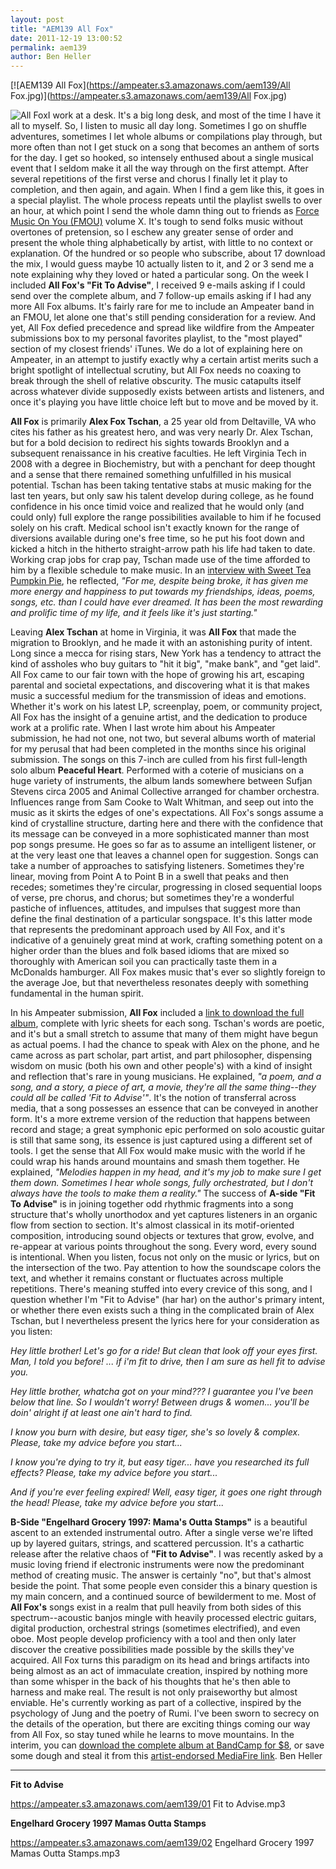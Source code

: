 ```yaml
---
layout: post
title: "AEM139 All Fox"
date: 2011-12-19 13:00:52
permalink: aem139
author: Ben Heller
---
```

[![AEM139 All Fox](https://ampeater.s3.amazonaws.com/aem139/All Fox.jpg)](https://ampeater.s3.amazonaws.com/aem139/All Fox.jpg)

![](http://ampeatermusic.com/wp-content/uploads/2011/12/front-300x300.jpg "All Fox")I work at a desk. It's a big long desk, and most of the time I have it all to myself. So, I listen to music all day long. Sometimes I go on shuffle adventures, sometimes I let whole albums or compilations play through, but more often than not I get stuck on a song that becomes an anthem of sorts for the day. I get so hooked, so intensely enthused about a single musical event that I seldom make it all the way through on the first attempt. After several repetitions of the first verse and chorus I finally let it play to completion, and then again, and again. When I find a gem like this, it goes in a special playlist. The whole process repeats until the playlist swells to over an hour, at which point I send the whole damn thing out to friends as [Force Music On You (FMOU)](http://eepurl.com/bTaDb) volume X. It's tough to send folks music without overtones of pretension, so I eschew any greater sense of order and present the whole thing alphabetically by artist, with little to no context or explanation. Of the hundred or so people who subscribe, about 17 download the mix, I would guess maybe 10 actually listen to it, and 2 or 3 send me a note explaining why they loved or hated a particular song. On the week I included **All Fox's "Fit To Advise"**, I received 9 e-mails asking if I could send over the complete album, and 7 follow-up emails asking if I had any more All Fox albums. It's fairly rare for me to include an Ampeater band in an FMOU, let alone one that's still pending consideration for a review. And yet, All Fox defied precedence and spread like wildfire from the Ampeater submissions box to my personal favorites playlist, to the "most played" section of my closest friends' iTunes. We do a lot of explaining here on Ampeater, in an attempt to justify exactly why a certain artist merits such a bright spotlight of intellectual scrutiny, but All Fox needs no coaxing to break through the shell of relative obscurity. The music catapults itself across whatever divide supposedly exists between artists and listeners, and once it's playing you have little choice left but to move and be moved by it.

<!-- more -->

**All Fox** is primarily **Alex Fox Tschan**, a 25 year old from Deltaville, VA who cites his father as his greatest hero, and was very nearly Dr. Alex Tschan, but for a bold decision to redirect his sights towards Brooklyn and a subsequent renaissance in his creative faculties. He left Virginia Tech in 2008 with a degree in Biochemistry, but with a penchant for deep thought and a sense that there remained something unfulfilled in his musical potential. Tschan has been taking tentative stabs at music making for the last ten years, but only saw his talent develop during college, as he found confidence in his once timid voice and realized that he would only (and could only) full explore the range possibilities available to him if he focused solely on his craft. Medical school isn't exactly known for the range of diversions available during one's free time, so he put his foot down and kicked a hitch in the hitherto straight-arrow path his life had taken to date. Working crap jobs for crap pay, Tschan made use of the time afforded to him by a flexible schedule to make music. In an [interview with Sweet Tea Pumpkin Pie](http://sweetteapumpkinpie.com/2011/05/14/interview-alex-fox-tschan-on-the-all-fox-lp-peaceful-heart/), he reflected, _"For me, despite being broke, it has given me more energy and happiness to put towards my friendships, ideas, poems, songs, etc. than I could have ever dreamed. It has been the most rewarding and prolific time of my life, and it feels like it's just starting."_

Leaving **Alex Tschan** at home in Virginia, it was **All Fox** that made the migration to Brooklyn, and he made it with an astonishing purity of intent. Long since a mecca for rising stars, New York has a tendency to attract the kind of assholes who buy guitars to "hit it big", "make bank", and "get laid". All Fox came to our fair town with the hope of growing his art, escaping parental and societal expectations, and discovering what it is that makes music a successful medium for the transmission of ideas and emotions. Whether it's work on his latest LP, screenplay, poem, or community project, All Fox has the insight of a genuine artist, and the dedication to produce work at a prolific rate. When I last wrote him about his Ampeater submission, he had not one, not two, but several albums worth of material for my perusal that had been completed in the months since his original submission. The songs on this 7-inch are culled from his first full-length solo album **Peaceful Heart**. Performed with a coterie of musicians on a huge variety of instruments, the album lands somewhere between Sufjan Stevens circa 2005 and Animal Collective arranged for chamber orchestra. Influences range from Sam Cooke to Walt Whitman, and seep out into the music as it skirts the edges of one's expectations. All Fox's songs assume a kind of crystalline structure, darting here and there with the confidence that its message can be conveyed in a more sophisticated manner than most pop songs presume. He goes so far as to assume an intelligent listener, or at the very least one that leaves a channel open for suggestion. Songs can take a number of approaches to satisfying listeners. Sometimes they're linear, moving from Point A to Point B in a swell that peaks and then recedes; sometimes they're circular, progressing in closed sequential loops of verse, pre chorus, and chorus; but sometimes they're a wonderful pastiche of influences, attitudes, and impulses that suggest more than define the final destination of a particular songspace. It's this latter mode that represents the predominant approach used by All Fox, and it's indicative of a genuinely great mind at work, crafting something potent on a higher order than the blues and folk based idioms that are mixed so thoroughly with American soil you can practically taste them in a McDonalds hamburger. All Fox makes music that's ever so slightly foreign to the average Joe, but that nevertheless resonates deeply with something fundamental in the human spirit.

In his Ampeater submission, **All Fox** included a [link to download the full album](http://www.mediafire.com/?m422gccmb6za16s), complete with lyric sheets for each song. Tschan's words are poetic, and it's but a small stretch to assume that many of them might have begun as actual poems. I had the chance to speak with Alex on the phone, and he came across as part scholar, part artist, and part philosopher, dispensing wisdom on music (both his own and other people's) with a kind of insight and reflection that's rare in young musicians. He explained, _"a poem, and a song, and a story, a piece of art, a movie, they're all the same thing--they could all be called 'Fit to Advise'"_. It's the notion of transferral across media, that a song possesses an essence that can be conveyed in another form. It's a more extreme version of the reduction that happens between record and stage; a great symphonic epic performed on solo acoustic guitar is still that same song, its essence is just captured using a different set of tools. I get the sense that All Fox would make music with the world if he could wrap his hands around mountains and smash them together. He explained, _"Melodies happen in my head, and it's my job to make sure I get them down. Sometimes I hear whole songs, fully orchestrated, but I don't always have the tools to make them a reality."_ The success of **A-side "Fit To Advise"** is in joining together odd rhythmic fragments into a song structure that's wholly unorthodox and yet captures listeners in an organic flow from section to section. It's almost classical in its motif-oriented composition, introducing sound objects or textures that grow, evolve, and re-appear at various points throughout the song. Every word, every sound is intentional. When you listen, focus not only on the music or lyrics, but on the intersection of the two. Pay attention to how the soundscape colors the text, and whether it remains constant or fluctuates across multiple repetitions. There's meaning stuffed into every crevice of this song, and I question whether I'm "Fit to Advise" (har har) on the author's primary intent, or whether there even exists such a thing in the complicated brain of Alex Tschan, but I nevertheless present the lyrics here for your consideration as you listen:

_Hey little brother! Let's go for a ride!_ _But clean that look off your eyes first._ _Man, I told you before! ... if i'm fit to drive, then I am sure as hell fit to advise you._

_Hey little brother, whatcha got on your mind???_ _I guarantee you I've been below that line._ _So I wouldn't worry!_ _Between drugs & women... you'll be doin' alright if at least one ain't hard to find._

_I know you burn with desire, but easy tiger, she's so lovely & complex._ _Please, take my advice before you start..._

_I know you're dying to try it, but easy tiger... have you researched its full effects?_ _Please, take my advice before you start..._

_And if you're ever feeling expired! Well, easy tiger, it goes one right through the head!_ _Please, take my advice before you start..._

**B-Side "Engelhard Grocery 1997: Mama's Outta Stamps"** is a beautiful ascent to an extended instrumental outro. After a single verse we're lifted up by layered guitars, strings, and scattered percussion. It's a cathartic release after the relative chaos of **"Fit to Advise"**. I was recently asked by a music loving friend if electronic instruments were now the predominant method of creating music. The answer is certainly "no", but that's almost beside the point. That some people even consider this a binary question is my main concern, and a continued source of bewilderment to me. Most of **All Fox's** songs exist in a realm that pull heavily from both sides of this spectrum--acoustic banjos mingle with heavily processed electric guitars, digital production, orchestral strings (sometimes electrified), and even oboe. Most people develop proficiency with a tool and then only later discover the creative possibilities made possible by the skills they've acquired. All Fox turns this paradigm on its head and brings artifacts into being almost as an act of immaculate creation, inspired by nothing more than some whisper in the back of his thoughts that he's then able to harness and make real. The result is not only praiseworthy but almost enviable. He's currently working as part of a collective, inspired by the psychology of Jung and the poetry of Rumi. I've been sworn to secrecy on the details of the operation, but there are exciting things coming our way from All Fox, so stay tuned while he learns to move mountains. In the interim, you can [download the complete album at BandCamp for $8](http://allfox.bandcamp.com/album/peaceful-heart), or save some dough and steal it from this [artist-endorsed MediaFire link](http://www.mediafire.com/?m422gccmb6za16s). Ben Heller

---

**Fit to Advise**

https://ampeater.s3.amazonaws.com/aem139/01 Fit to Advise.mp3

**Engelhard Grocery 1997 Mamas Outta Stamps**

https://ampeater.s3.amazonaws.com/aem139/02 Engelhard Grocery 1997 Mamas Outta Stamps.mp3

